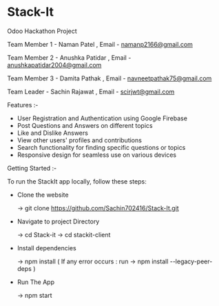 # Stack-It
Odoo Hackathon Project

Team Member 1 - Naman Patel ,  Email - namanp2166@gmail.com

Team Member 2 - Anushka Patidar ,  Email - anushkapatidar2004@gmail.com

Team Member 3 - Damita Pathak ,  Email - navneetpathak75@gmail.com

Team Leader - Sachin Rajawat ,  Email - scirjwt@gmail.com


Features :-
- User Registration and Authentication using Google Firebase
- Post Questions and Answers on different topics
- Like and Dislike Answers
- View other users' profiles and contributions
- Search functionality for finding specific questions or topics
- Responsive design for seamless use on various devices


Getting Started :-

To run the StackIt app locally, follow these steps:
- Clone the website
  
   -> git clone https://github.com/Sachin702416/Stack-It.git
- Navigate to project Directory
  
   -> cd Stack-it
   -> cd stackit-client
- Install dependencies

   -> npm install
   ( If any error occurs : run -> npm install --legacy-peer-deps )
- Run The App
  
   -> npm start


